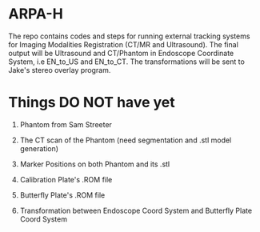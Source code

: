 # ARPA-H
 The repo contains codes and steps for running external tracking systems for Imaging Modalities Registration (CT/MR and Ultrasound).
 The final output will be Ultrasound and CT/Phantom in Endoscope Coordinate System, i.e EN_to_US and EN_to_CT.
 The transformations will be sent to Jake's stereo overlay program.

# Things DO NOT have yet
1. Phantom from Sam Streeter

2. The CT scan of the Phantom (need segmentation and .stl model generation)

3. Marker Positions on both Phantom and its .stl

4. Calibration Plate's .ROM file

5. Butterfly Plate's .ROM file

6. Transformation between Endoscope Coord System and Butterfly Plate Coord System
